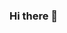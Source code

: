 ### Hi there 👋

<!--
**ireneflowers/ireneflowers** is a ✨ _special_ ✨ repository because its `README.md` (this file) appears on your GitHub profile.

Here are some ideas to get you started:

- 🔭 I’m currently working on quantum 
- 🌱 I’m currently learning superconductivity
- 👯 I’m looking to collaborate on llms
- 🤔 I’m looking for help with ai regression models
- 💬 Ask me about stars
- 📫 How to reach me: ...
- 😄 Pronouns: ...
- ⚡ Fun fact: ...
-->
